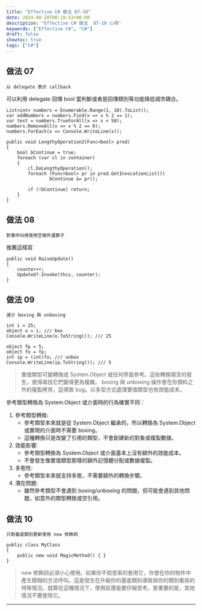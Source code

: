 ```yaml
---
title: "Effective C# 做法 07-10"
date: 2024-08-28T00:19:53+08:00
description: "Effective C# 做法  07-10 心得"
keywords: ["Effective C#", "C#"]
draft: false
showtoc: true
tags: ["C#"]
---
```


## 做法 07

`以 delegate 表示 callback`

可以利用 delegate 回傳 bool 當判斷或者是回傳類別等功能降低城市耦合。

```Csharp
List<int> numbers = Enumerable.Range(1, 10).ToList();
var oddNumbers = numbers.Find(x => x % 2 == 1);
var test = numbers.TrueForAll(x => x < 50);
numbers.RemoveAll(x => x % 2 == 0);
numbers.ForEach(x => Console.WriteLine(x));

public void LengthyOperation2(Func<bool> pred)
{
    bool bContinue = true;
    foreach (var cl in container)
    {
        cl.DoLengthyOperation();
        foreach (Func<bool> pr in pred.GetInvocationList())
                bContinue &= pr();

        if (!bContinue) return;
    }
}
```

## 做法 08

`對事件叫用使用空條件運算子`

推薦這樣寫

```Csharp
public void RaiseUpdate()
{
    counter++;
    Updated?.Invoke(this, counter);
}
```

## 做法 09

`減少 boxing 與 unboxing`

```Csharp
int i = 25;
object o = i; /// box
Console.WriteLine(o.ToString()); /// 25

object fp = 5;
object fo = fp;
int ip = (int)fo; /// unbox
Console.WriteLine(ip.ToString()); /// 5
```

> 實值類型可變轉換成 System.Object 或任何界面參考。這些轉換隱含的發生，使得尋找它們變得更為複雜。
> boxing 與 unboxing 操作會在你預料之外的複製拷貝，這導致 bug。以多型方式處理實值類型也有效能成本。

參考類型轉換為 System.Object 或介面時的行為確實不同：

1. 參考類型轉換:
   - 參考類型本來就是從 System.Object 繼承的，所以轉換為 System.Object 或實現的介面時不需要 boxing。
   - 這種轉換只是改變了引用的類型，不會創建新的對象或複製數據。
2. 效能影響:
   - 參考類型轉換為 System.Object 或介面基本上沒有額外的效能成本。
   - 不會發生像實值類型那樣的額外記憶體分配或數據複製。
3. 多態性:
   - 參考類型本來就支持多態，不需要額外的轉換步驟。
4. 潛在問題:
   - 雖然參考類型不會遇到 boxing/unboxing 的問題，但可能會遇到其他問題，如意外的類型轉換或空引用。

## 做法 10

`只對基底類別更新使用 new 修飾詞`

```Csharp
public class MyClass
{
    public new void MagicMethod() { }
}
```

> new 修飾詞必須小心使用。如果你不假思索的套用它，你會在你的物件中產生模糊的方法呼叫。這是發生在升級你的基底類別導致與你的類別衝突的特殊情況。就算在這種情況下，使用前還是要仔細思考。更重要的是，其他情況不要使用它。

---
